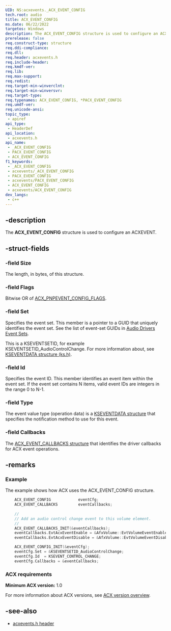 ```yaml
---
UID: NS:acxevents._ACX_EVENT_CONFIG
tech.root: audio
title: ACX_EVENT_CONFIG
ms.date: 06/22/2022
targetos: Windows
description: The ACX_EVENT_CONFIG structure is used to configure an ACXEVENT.
prerelease: false
req.construct-type: structure
req.ddi-compliance: 
req.dll: 
req.header: acxevents.h
req.include-header: 
req.kmdf-ver: 
req.lib: 
req.max-support: 
req.redist: 
req.target-min-winverclnt: 
req.target-min-winversvr: 
req.target-type: 
req.typenames: ACX_EVENT_CONFIG, *PACX_EVENT_CONFIG
req.umdf-ver: 
req.unicode-ansi: 
topic_type:
 - apiref
api_type:
 - HeaderDef
api_location:
 - acxevents.h
api_name:
 - _ACX_EVENT_CONFIG
 - PACX_EVENT_CONFIG
 - ACX_EVENT_CONFIG
f1_keywords:
 - _ACX_EVENT_CONFIG
 - acxevents/_ACX_EVENT_CONFIG
 - PACX_EVENT_CONFIG
 - acxevents/PACX_EVENT_CONFIG
 - ACX_EVENT_CONFIG
 - acxevents/ACX_EVENT_CONFIG
dev_langs:
 - c++
---
```


## -description

The **ACX_EVENT_CONFIG** structure is used to configure an ACXEVENT.

## -struct-fields

### -field Size

The length, in bytes, of this structure.

### -field Flags

Bitwise OR of [ACX_PNPEVENT_CONFIG_FLAGS](ne-acxevents-acx_pnpevent_config_flags.md).

### -field Set

Specifies the event set. This member is a pointer to a GUID that uniquely identifies the event set. See the list of event-set GUIDs in [Audio Drivers Event Sets](/windows-hardware/drivers/audio/audio-drivers-event-sets).

This is a KSEVENTSETID, for example KSEVENTSETID_AudioControlChange. For more information about, see [KSEVENTDATA structure (ks.h)](/windows-hardware/drivers/ddi/ks/ns-ks-kseventdata).

### -field Id

Specifies the event ID. This member identifies an event item within the event set. If the event set contains N items, valid event IDs are integers in the range 0 to N-1.

### -field Type

The event value type (operation data) is a [KSEVENTDATA structure](/windows-hardware/drivers/ddi/ks/ns-ks-kseventdata) that specifies the notification method to use for this event.

### -field Callbacks

The [ACX_EVENT_CALLBACKS structure](ns-acxevents-acx_event_callbacks.md) that identifies the driver callbacks for ACX event operations.

## -remarks

### Example

The example shows how ACX uses the ACX_EVENT_CONFIG structure.

```cpp
    ACX_EVENT_CONFIG            eventCfg;
    ACX_EVENT_CALLBACKS         eventCallbacks;
 
    //
    // Add an audio control change event to this volume element.
    //
    ACX_EVENT_CALLBACKS_INIT(&eventCallbacks);
    eventCallbacks.EvtAcxEventEnable = &AfxVolume::EvtVolumeEventEnableCallback; 
    eventCallbacks.EvtAcxEventDisable = &AfxVolume::EvtVolumeEventDisableCallback;

    ACX_EVENT_CONFIG_INIT(&eventCfg);
    eventCfg.Set = &KSEVENTSETID_AudioControlChange;
    eventCfg.Id  = KSEVENT_CONTROL_CHANGE;
    eventCfg.Callbacks = &eventCallbacks;
```

### ACX requirements

**Minimum ACX version:** 1.0

For more information about ACX versions, see [ACX version overview](/windows-hardware/drivers/audio/acx-version-overview).

## -see-also

- [acxevents.h header](index.md)
